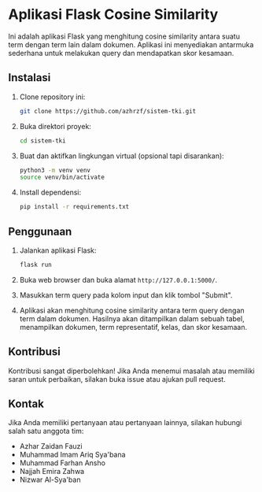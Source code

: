 # Aplikasi Flask Cosine Similarity

Ini adalah aplikasi Flask yang menghitung cosine similarity antara suatu term dengan term lain dalam dokumen. Aplikasi ini menyediakan antarmuka sederhana untuk melakukan query dan mendapatkan skor kesamaan.

## Instalasi

1. Clone repository ini:

   ```bash
   git clone https://github.com/azhrzf/sistem-tki.git
   ```

2. Buka direktori proyek:

   ```bash
   cd sistem-tki
   ```

3. Buat dan aktifkan lingkungan virtual (opsional tapi disarankan):

   ```bash
   python3 -m venv venv
   source venv/bin/activate
   ```

4. Install dependensi:

   ```bash
   pip install -r requirements.txt
   ```

## Penggunaan

1. Jalankan aplikasi Flask:

   ```bash
   flask run
   ```

2. Buka web browser dan buka alamat `http://127.0.0.1:5000/`.

3. Masukkan term query pada kolom input dan klik tombol "Submit".

4. Aplikasi akan menghitung cosine similarity antara term query dengan term dalam dokumen. Hasilnya akan ditampilkan dalam sebuah tabel, menampilkan dokumen, term representatif, kelas, dan skor kesamaan.


## Kontribusi

Kontribusi sangat diperbolehkan! Jika Anda menemui masalah atau memiliki saran untuk perbaikan, silakan buka issue atau ajukan pull request.

## Kontak

Jika Anda memiliki pertanyaan atau pertanyaan lainnya, silakan hubungi salah satu anggota tim:

- Azhar Zaidan Fauzi
- Muhammad Imam Ariq Sya'bana
- Muhammad Farhan Ansho
- Najjah Emira Zahwa
- Nizwar Al-Sya'ban
